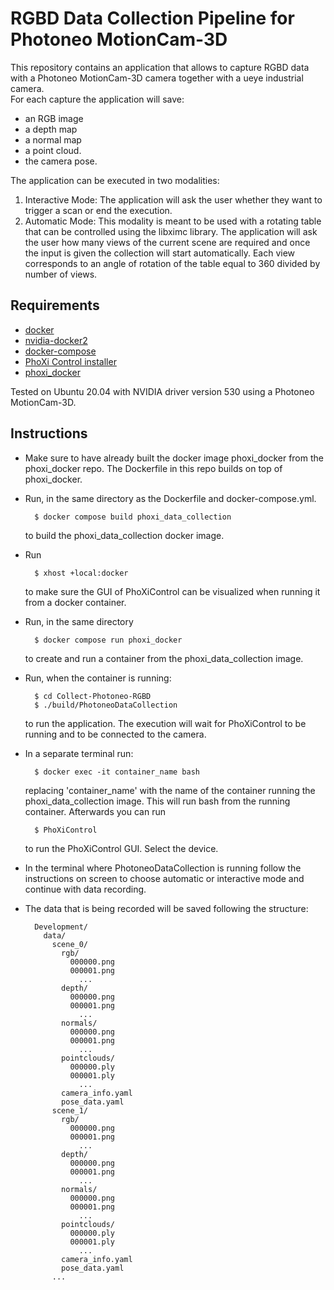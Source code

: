 # RGBD Data Collection Pipeline for Photoneo MotionCam-3D 

This repository contains an application that allows to capture RGBD data with a Photoneo MotionCam-3D camera together with a ueye industrial camera. \
For each capture the application will save:
- an RGB image
- a depth map
- a normal map
- a point cloud.
- the camera pose.

The application can be executed in two modalities:
1. Interactive Mode: The application will ask the user whether they want to trigger a scan or end the execution.
2. Automatic Mode: This modality is meant to be used with a rotating table that can be controlled using the libximc library. The application will ask the user how many views of the current scene are required and once the input is given the collection will start automatically. Each view corresponds to an angle of rotation of the table equal to 360 divided by number of views.

## Requirements

- [docker](https://docs.docker.com/install/)
- [nvidia-docker2](https://docs.nvidia.com/datacenter/cloud-native/container-toolkit/install-guide.html#docker)
- [docker-compose](https://docs.docker.com/compose/install/)
- [PhoXi Control installer](https://www.photoneo.com/downloads/phoxi-control/)
- [phoxi_docker](https://github.com/paulie17/phoxi_docker)

Tested on Ubuntu 20.04 with NVIDIA driver version 530 using a Photoneo MotionCam-3D.

## Instructions
- Make sure to have already built the docker image phoxi_docker from the phoxi_docker repo. The Dockerfile in this repo builds on top of phoxi_docker.
- Run, in the same directory  as the Dockerfile and docker-compose.yml.

        $ docker compose build phoxi_data_collection

    to build the phoxi_data_collection docker image.
- Run
  
        $ xhost +local:docker
        
    to make sure the GUI of PhoXiControl can be visualized when running it from a docker container.
- Run, in the same directory
  
        $ docker compose run phoxi_docker

    to create and run a container from the phoxi_data_collection image.
- Run, when the container is running:
  
        $ cd Collect-Photoneo-RGBD
        $ ./build/PhotoneoDataCollection

    to run the application. The execution will wait for PhoXiControl to be running and to be connected to the camera.
- In a separate terminal run:

        $ docker exec -it container_name bash
  
  replacing 'container_name' with the name of the container running the phoxi_data_collection image. This will run bash from the running container.
  Afterwards you can run

        $ PhoXiControl

  to run the PhoXiControl GUI. Select the device.
- In the terminal where PhotoneoDataCollection is running follow the instructions on screen to choose automatic or interactive mode and continue with data recording.
- The data that is being recorded will be saved following the structure:

        Development/
          data/
            scene_0/
              rgb/
                000000.png
                000001.png
                  ...
              depth/
                000000.png
                000001.png
                  ...
              normals/
                000000.png
                000001.png
                  ...
              pointclouds/
                000000.ply
                000001.ply
                  ...
              camera_info.yaml
              pose_data.yaml
            scene_1/
              rgb/
                000000.png
                000001.png
                  ...
              depth/
                000000.png
                000001.png
                  ...
              normals/
                000000.png
                000001.png
                  ...
              pointclouds/
                000000.ply
                000001.ply
                  ...
              camera_info.yaml
              pose_data.yaml
            ...
          




  
